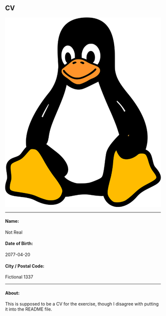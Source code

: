## CV
![Tux, the Linux penguin](tux.png)

----  
#### Name:
Not Real  
#### Date of Birth:
2077-04-20  
#### City / Postal Code: 
Fictional 1337

----  

#### About:
This is supposed to be a CV for the exercise, though I disagree with putting it into the README file.
